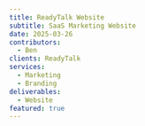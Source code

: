```yaml
---
title: ReadyTalk Website
subtitle: SaaS Marketing Website
date: 2025-03-26
contributors:
  - Ben
clients: ReadyTalk
services:
  - Marketing
  - Branding
deliverables:
  - Website
featured: true
---
```

